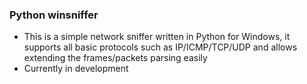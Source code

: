 ### Python winsniffer ###

* This is a simple network sniffer written in Python for Windows, it supports all basic protocols such as IP/ICMP/TCP/UDP and allows extending the frames/packets parsing easily
* Currently in development
